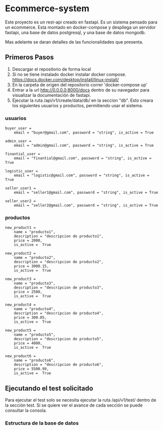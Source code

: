 # Ecommerce-system
Este proyecto es un rest-api creado en fastapi. 
Es un sistema pensado para un ecommerce. 
Esta montado en docker-compose y despliega un servidor fastapi, una base de datos postgresql, y una base de datos mongodb.

Mas adelante se daran detalles de las funcionalidades que presenta.

## Primeros Pasos

1. Descargar el repositorio de forma local
2. Si no se tiene instalado docker instalar docker compose. 
  https://docs.docker.com/desktop/install/linux-install/
3. En la carpeta de origen del repositorio correr 'docker-compose up'
4. Entrar a la url http://0.0.0.0:8000/docs dentro de su navegador para visualizar la documentación de fastapi.
5. Ejecutar la ruta /api/v1/create/data/db/ en la seccion "db". Esto creara los siguientes usuarios y productos, permitiendo usar el sistema.

### usuarios
    buyer_user = 
        email = "buyer@gmail.com", password = "string", is_active = True  

    admin_user = 
        email = "admin@gmail.com", password = "string", is_active = True  

    finantial_user = 
        email = "finantial@gmail.com", password = "string", is_active = True  

    logistic_user = 
        email = "logistic@gmail.com", password = "string", is_active = True  

    seller_user1 = 
        email = "seller1@gmail.com", password = "string", is_active = True  

    seller_user2 = 
        email = "seller2@gmail.com", password = "string", is_active = True  


  ### productos

    new_product1 =
        name = "producto1",
        description = "descripcion de producto1",
        price = 2000,
        is_active =  True
    
    new_product2 =
        name = "producto2",
        description = "descripcion de producto2",
        price = 3000.15,
        is_active =  True
    
    new_product3 =
        name = "producto3",
        description = "descripcion de producto3",
        price = 2500,
        is_active =  True
    
    new_product4 =
        name = "producto4",
        description = "descripcion de producto4",
        price = 300.05,
        is_active =  True
    
    new_product5 =
        name = "producto5",
        description = "descripcion de producto5",
        price = 4000,
        is_active =  True
    
    new_product6 =
        name = "producto6",
        description = "descripcion de producto6",
        price = 5500.99,
        is_active =  True


## Ejecutando el test solicitado

Para ejecutar el test solo se necesita ejecutar la ruta /api/v1/test/ dentro de la sección test. Si se quiere ver el avance de cada sección se puede consultar la consola.


### Estructura de la base de datos
    

 
